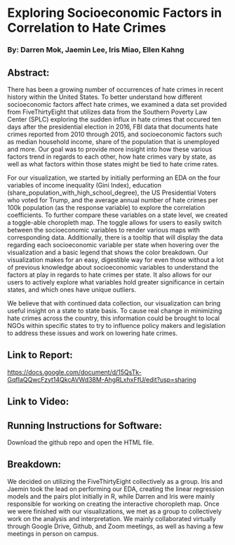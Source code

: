 # Exploring Socioeconomic Factors in Correlation to Hate Crimes 
### By: Darren Mok, Jaemin Lee, Iris Miao, Ellen Kahng
## Abstract:

There has been a growing number of occurrences of hate crimes in recent history within the United States. To better understand how different socioeconomic factors affect hate crimes, we examined a data set provided from FiveThirtyEight that utilizes data from the Southern Poverty Law Center (SPLC) exploring the sudden influx in hate crimes that occured ten days after the presidential election in 2016, FBI data that documents hate crimes reported from 2010 through 2015, and socioeconomic factors such as median household income, share of the population that is unemployed and more. Our goal was to provide more insight into how these various factors trend in regards to each other, how hate crimes vary by state, as well as what factors within those states might be tied to hate crime rates.

For our visualization, we started by initially performing an EDA on the four variables of income inequality (Gini Index), education (share_population_with_high_school_degree), the US Presidential Voters who voted for Trump, and the average annual number of hate crimes per 100k population (as the response variable) to explore the correlation coefficients. To further compare these variables on a state level, we created a toggle-able choropleth map. The toggle allows for users to easily switch between the socioeconomic variables to render various maps with corresponding data. Additionally, there is a tooltip that will display the data regarding each socioeconomic variable per state when hovering over the visualization and a basic legend that shows the color breakdown. Our visualization makes for an easy, digestible way for even those without a lot of previous knowledge about socioeconomic variables to understand the factors at play in regards to hate crimes per state. It also allows for our users to actively explore what variables hold greater significance in certain states, and which ones have unique outliers.

We believe that with continued data collection, our visualization can bring useful insight on a state to state basis. To cause real change in minimizing hate crimes across the country, this information could be brought to local NGOs within specific states to try to  influence policy makers and legislation to address these issues and work on lowering hate crimes.

## Link to Report:
https://docs.google.com/document/d/15QsTk-GqfIaQQwcFzyt14QkcAVWd38M-AhgRLxhxFfU/edit?usp=sharing

## Link to Video:

## Running Instructions for Software:
Download the github repo and open the HTML file. 

## Breakdown:
We decided on utilizing the FiveThirtyEight collectively as a group. Iris and Jaemin took the lead on performing our EDA, creating the linear regression models and the pairs plot initially in R, while Darren and Iris were mainly responsible for working on creating the interactive choropleth map. Once we were finished with our visualizations, we met as a group to collectively work on the analysis and interpretation. We mainly collaborated virtually through Google Drive, Github, and Zoom meetings, as well as having a few meetings in person on campus.

